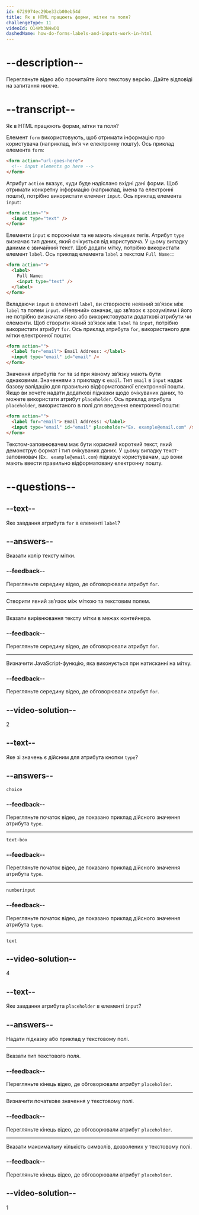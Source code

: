 ```yaml
---
id: 6729974ec29be33cb00eb54d
title: Як в HTML працюють форми, мітки та поля?
challengeType: 11
videoId: O14Wb3N4wDQ
dashedName: how-do-forms-labels-and-inputs-work-in-html
---
```


# --description--

Перегляньте відео або прочитайте його текстову версію. Дайте відповіді на запитання нижче.

# --transcript--

Як в HTML працюють форми, мітки та поля?

Елемент `form` використовують, щоб отримати інформацію про користувача (наприклад, ім’я чи електронну пошту). Ось приклад елемента `form`:

```html
<form action="url-goes-here">
  <!-- input elements go here -->
</form>
```

Атрибут `action` вказує, куди буде надіслано вхідні дані форми. Щоб отримати конкретну інформацію (наприклад, імена та електронні пошти), потрібно використати елемент `input`. Ось приклад елемента `input`:

```html
<form action="">
  <input type="text" />
</form>
```

Елементи `input` є порожніми та не мають кінцевих тегів. Атрибут `type` визначає тип даних, який очікується від користувача. У цьому випадку даними є звичайний текст. Щоб додати мітку, потрібно використати елемент `label`. Ось приклад елемента `label` з текстом `Full Name:`:

```html
<form action="">
  <label>
    Full Name:
    <input type="text" />
  </label>
</form>
```

Вкладаючи `input` в елементі `label`, ви створюєте неявний зв’язок між `label` та полем `input`. «Неявний» означає, що зв’язок є зрозумілим і його не потрібно визначати явно або використовувати додаткові атрибути чи елементи. Щоб створити явний зв’язок між `label` та `input`, потрібно використати атрибут `for`. Ось приклад атрибута `for`, використаного для мітки електронної пошти:

```html
<form action="">
  <label for="email"> Email Address: </label>
  <input type="email" id="email" />
</form>
```

Значення атрибутів `for` та `id` при явному зв’язку мають бути однаковими. Значеннями з прикладу є `email`. Тип `email` в `input` надає базову валідацію для правильно відформатованої електронної пошти. Якщо ви хочете надати додаткові підказки щодо очікуваних даних, то можете використати атрибут `placeholder`. Ось приклад атрибута `placeholder`, використаного в полі для введення електронної пошти:

```html
<form action="">
  <label for="email"> Email Address: </label>
  <input type="email" id="email" placeholder="Ex. example@email.com" />
</form>
```

Текстом-заповнювачем має бути корисний короткий текст, який демонструє формат і тип очікуваних даних. У цьому випадку текст-заповнювач (`Ex. example@email.com`) підказує користувачам, що вони мають ввести правильно відформатовану електронну пошту.

# --questions--

## --text--

Яке завдання атрибута `for` в елементі `label`?

## --answers--

Вказати колір тексту мітки.

### --feedback--

Перегляньте середину відео, де обговорювали атрибут `for`.

---

Створити явний зв’язок між міткою та текстовим полем.

---

Вказати вирівнювання тексту мітки в межах контейнера.

### --feedback--

Перегляньте середину відео, де обговорювали атрибут `for`.

---

Визначити JavaScript-функцію, яка виконується при натисканні на мітку.

### --feedback--

Перегляньте середину відео, де обговорювали атрибут `for`.

## --video-solution--

2

## --text--

Яке зі значень є дійсним для атрибута кнопки `type`?

## --answers--

`choice`

### --feedback--

Перегляньте початок відео, де показано приклад дійсного значення атрибута `type`.

---

`text-box`

### --feedback--

Перегляньте початок відео, де показано приклад дійсного значення атрибута `type`.

---

`numberinput`

### --feedback--

Перегляньте початок відео, де показано приклад дійсного значення атрибута `type`.

---

`text`

## --video-solution--

4

## --text--

Яке завдання атрибута `placeholder` в елементі `input`?

## --answers--

Надати підказку або приклад у текстовому полі.

---

Вказати тип текстового поля.

### --feedback--

Перегляньте кінець відео, де обговорювали атрибут `placeholder`.

---

Визначити початкове значення у текстовому полі.

### --feedback--

Перегляньте кінець відео, де обговорювали атрибут `placeholder`.

---

Вказати максимальну кількість символів, дозволених у текстовому полі.

### --feedback--

Перегляньте кінець відео, де обговорювали атрибут `placeholder`.

## --video-solution--

1
